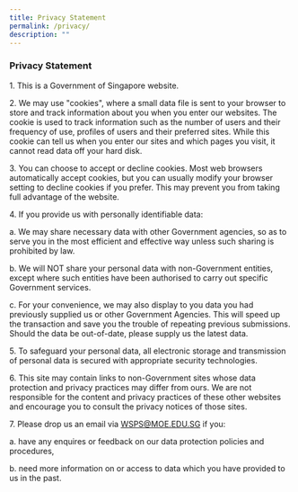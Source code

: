```yaml
---
title: Privacy Statement
permalink: /privacy/
description: ""
---
```

### **Privacy Statement**
1\. This is a Government of Singapore website.

2\. We may use "cookies", where a small data file is sent to your browser to store and track information about you when you enter our websites. The cookie is used to track information such as the number of users and their frequency of use, profiles of users and their preferred sites. While this cookie can tell us when you enter our sites and which pages you visit, it cannot read data off your hard disk.

3\. You can choose to accept or decline cookies. Most web browsers automatically accept cookies, but you can usually modify your browser setting to decline cookies if you prefer. This may prevent you from taking full advantage of the website.

4\. If you provide us with personally identifiable data:

a\. We may share necessary data with other Government agencies, so as to serve you in the most efficient and effective way unless such sharing is prohibited by law.

b\. We will NOT share your personal data with non-Government entities, except where such entities have been authorised to carry out specific Government services.

c\. For your convenience, we may also display to you data you had previously supplied us or other Government Agencies. This will speed up the transaction and save you the trouble of repeating previous submissions. Should the data be out-of-date, please supply us the latest data.

5\. To safeguard your personal data, all electronic storage and transmission of personal data is secured with appropriate security technologies.

6\. This site may contain links to non-Government sites whose data protection and privacy practices may differ from ours. We are not responsible for the content and privacy practices of these other websites and encourage you to consult the privacy notices of those sites.

7\. Please drop us an email via [WSPS@MOE.EDU.SG](mailto:WSPS@MOE.EDU.SG) if you:

a\. have any enquires or feedback on our data protection policies and procedures,

b\. need more information on or access to data which you have provided to us in the past.